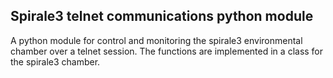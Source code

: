 ## Spirale3 telnet communications python module
A python module for control and monitoring the spirale3 environmental chamber over a telnet session.
The functions are implemented in a class for the spirale3 chamber. 